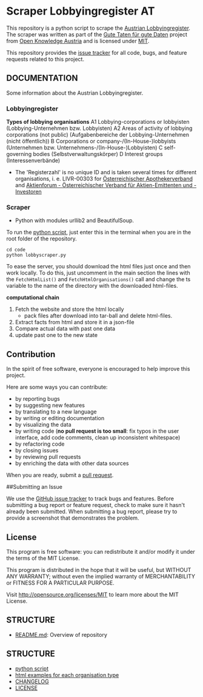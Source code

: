 Scraper Lobbyingregister AT
==============================

This repository is a python script to scrape the [Austrian Lobbyingregister](http://www.lobbyreg.justiz.gv.at). The scraper was written as part of the [Gute Taten für gute Daten](http://okfn.at/gutedaten/) project from [Open Knowledge Austria](http://okfn.at) and is licensed under [MIT](http://opensource.org/licenses/MIT).

This repository provides the [issue tracker](https://github.com/GSA/data.gov/issues) for all code, bugs, and feature requests related to this project.

## DOCUMENTATION
Some information about the Austrian Lobbyingregister. 

### Lobbyingregister
**Types of lobbying organisations**
A1 			Lobbying-corporations or lobbyisten (Lobbying-Unternehmen bzw. Lobbyisten)
A2 			Areas of activity of lobbying corporations (not public) (Aufgabenbereiche der Lobbying-Unternehmen (nicht öffentlich))
B 			Corporations or company-/(In-House-)lobbyists (Unternehmen bzw. Unternehmens-/(In-House-)Lobbyisten)
C 			self-governing bodies (Selbstverwaltungskörper)
D 			Interest groups (Interessenverbände)

- The 'Registerzahl' is no unique ID and is taken several times for different organisations, i. e. LIVR-00303 for [Österreichischer Apothekerverband](http://www.lobbyreg.justiz.gv.at/edikte/ir/iredi18.nsf/alldoc/2371c20cd6f70fa8c1257bad002ee3a1!OpenDocument) and [Aktienforum - Österreichischer Verband für Aktien-Emittenten und -Investoren](http://www.lobbyreg.justiz.gv.at/edikte/ir/iredi18.nsf/alldoc/a61a8fdfd0122b8cc1257bad002edfd6!OpenDocument)

### Scraper
- Python with modules urllib2 and BeautifulSoup.

To run the [python script](code/lobbyscraper.py), just enter this in the terminal when you are in the root folder of the repository. 
```
cd code
python lobbyscraper.py
```
To ease the server, you should download the html files just once and then work locally. To do this, just uncomment in the main section the lines with the ```FetchHtmlList()``` and ```FetchHtmlOrganisations()``` call and change the ts variable to the name of the directory with the downloaded html-files.

**computational chain**
1. Fetch the website and store the html locally
	- pack files after download into tar-ball and delete html-files.
2. Extract facts from html and store it in a json-file 
2. Compare actual data with past one data
3. update past one to the new state

## Contribution
In the spirit of free software, everyone is encouraged to help improve this project.

Here are some ways you can contribute:

- by reporting bugs
- by suggesting new features
- by translating to a new language
- by writing or editing documentation
- by visualizing the data
- by writing code (**no pull request is too small**: fix typos in the user interface, add code comments, clean up inconsistent whitespace)
- by refactoring code
- by closing issues
- by reviewing pull requests
- by enriching the data with other data sources

When you are ready, submit a [pull request](https://github.com/okfnat/scraper_lobbyingregister/pulls).

##Submitting an Issue

We use the [GitHub issue tracker](https://github.com/okfnat/scraper_lobbyingregister/issues) to track bugs and features. Before submitting a bug report or feature request, check to make sure it hasn't already been submitted. When submitting a bug report, please try to provide a screenshot that demonstrates the problem. 

## License

This program is free software: you can redistribute it and/or modify it under the terms of the MIT License.

This program is distributed in the hope that it will be useful, but WITHOUT ANY WARRANTY; without even the implied warranty of MERCHANTABILITY or FITNESS FOR A PARTICULAR PURPOSE.

Visit http://opensource.org/licenses/MIT to learn more about the MIT License.

## STRUCTURE
- [README.md](README.md): Overview of repository

## STRUCTURE
- [python script](code/lobbyscraper.py)
- [html examples for each organisation type](html-examples.md)
- [CHANGELOG](CHANGELOG.md)
- [LICENSE](LICENSE)

